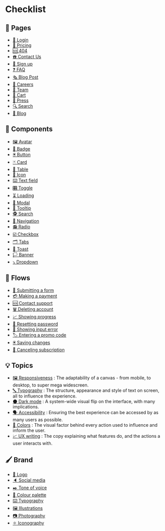 # Checklist

## 📃 Pages

- [🔑 Login](/Pages/login.md)
- [💸 Pricing](/Pages/pricing.md)
- [🆘 404](/Pages/404.md)
- [☎️ Contact Us](/Pages/contact-us.md)
- [👋 Sign up](/Pages/contact-us.md)
- [❓ FAQ](/Pages/contact-us.md)
- [🗞️ Blog Post](/Pages/contact-us.md)
- [🏢 Careers](/Pages/careers.md)
- [🤝 Team](/Pages/team.md)
- [🛒 Cart](/Pages/cart.md)
- [📸 Press](/Pages/press.md)
- [🔍 Search](/Pages/search-page.md)
- [📰 Blog](/Pages/blog.md)

## 🧱 Components

- [🖼️ Avatar](/Components/avatar.md)
- [📛 Badge](/Components/badge.md)
- [🖲️ Button](/Components/button.md)
- [🃏 Card](/Components/card.md)
- [📏 Table](/Components/table.md)
- [🌠 Icon](/Components/icon.md)
- [⌨️ Text field](/Components/text_field.md)
- [🎛️ Toggle](/Components/toggle.md)
- [⏳ Loading](/Components/loading.md)
- [🎉 Modal](/Components/modal.md)
- [🔨 Tooltip](/Components/tooltip.md)
- [🕵️ Search](/Components/search.md)
- [🧭 Navigation](/Components/navigation.md)
- [📻 Radio](/Components/radio.md)
- [☑️ Checkbox](/Components/checkbox.md)
- [🗂 Tabs](/Components/tabs.md)
- [🍞 Toast](/Components/toast.md)
- [🏳️ Banner](/Components/banner.md)
- [⤵️ Dropdown](/Components/dropdown.md)

## 🌊 Flows

- [📨 Submitting a form](/Flows/submitting-a-form.md)
- [💳 Making a payment](/Flows/making-a-payment.md)
- [🆘 Contact support](/Flows/contacting-support.md)
- [🗑️ Deleting account](/Flows/deleting-account.md)
- [📈 Showing progress](/Flows/showing-progress.md)
- [🤫 Resetting password](/Flows/password.md)
- [🚨 Showing input error](/Flows/showing-an-error.md)
- [🏷️ Entering a promo code](/Flows/enter-promo-code.md)
- [🖲️ Saving changes](/Flows/savings-changes.md)
- [🛑 Canceling subscription](/Flows/canceling-subscription.md)

## 💡 Topics

- [🖼️ Responsiveness](/Topics/responsiveness.md) : The adaptability of a canvas - from mobile, to desktop, to super mega widescreen.
- [🔤 Typography](/Topics/typography.md) : The structure, appearance and style of text on screen, all to influence the experience.
- [🌑 Dark mode](/Topics/dark-mode.md) : A system-wide visual flip on the interface, with many implications.
- [🗣️ Accessibility](/Topics/accessibility.md) : Ensuring the best experience can be accessed by as many users as possible.
- [🎨 Colors](/Topics/colors.md) : The visual factor behind every action used to influence and inform the user.
- [📈 UX writing](/Topics/ux-writing.md) : The copy explaining what features do, and the actions a user interacts with.

## 🖌️ Brand

- [💠 Logo](/Brand/logo.md)
- [🔈 Social media](/Brand/social-media.md)
- [✒️ Tone of voice](/Brand/tone_of_voice.md)
- [🎨 Colour palette](/Brand/color_palette.md)
- [⌨️ Typography](/Brand/typography.md)
- [🖼️ Illustrations](/Brand/illustration.md)
- [📷 Photography](/Brand/photography.md)
- [⚛️ Iconography](/Brand/iconography.md)
